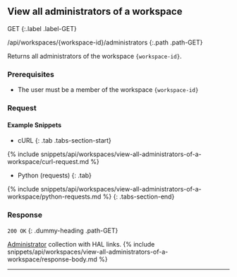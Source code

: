 ## View all administrators of a workspace

GET
{:.label .label-GET}

/api/workspaces/{workspace-id}/administrators
{:.path .path-GET}

Returns all administrators of the workspace `{workspace-id}`.

### Prerequisites
- The user must be a member of the workspace `{workspace-id}`

### Request
#### Example Snippets
- cURL
{: .tab .tabs-section-start}

{% include snippets/api/workspaces/view-all-administrators-of-a-workspace/curl-request.md %}

- Python (requests)
{: .tab}

{% include snippets/api/workspaces/view-all-administrators-of-a-workspace/python-requests.md %}
{: .tabs-section-end}

### Response
`200 OK`
{: .dummy-heading .path-GET}

[Administrator](#administrator) collection with HAL links.
{% include snippets/api/workspaces/view-all-administrators-of-a-workspace/response-body.md %}

---
